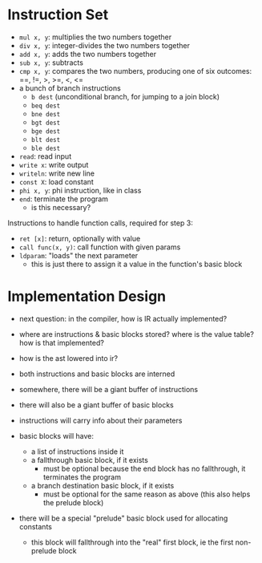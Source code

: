 # Instruction Set
* `mul x, y`: multiplies the two numbers together
* `div x, y`: integer-divides the two numbers together
* `add x, y`: adds the two numbers together
* `sub x, y`: subtracts
* `cmp x, y`: compares the two numbers, producing one of six outcomes: ==, !=, >, >=, <, <=
* a bunch of branch instructions
    * `b dest` (unconditional branch, for jumping to a join block)
    * `beq dest`
    * `bne dest`
    * `bgt dest`
    * `bge dest`
    * `blt dest`
    * `ble dest`
* `read`: read input
* `write x`: write output
* `writeln`: write new line
* `const X`: load constant
* `phi x, y`: phi instruction, like in class
* `end`: terminate the program
    * is this necessary?

Instructions to handle function calls, required for step 3:
* `ret [x]`: return, optionally with value
* `call func(x, y)`: call function with given params
* `ldparam`: "loads" the next parameter
    * this is just there to assign it a value in the function's basic block

# Implementation Design
* next question: in the compiler, how is IR actually implemented?
* where are instructions & basic blocks stored? where is the value table? how is that implemented?
* how is the ast lowered into ir?

* both instructions and basic blocks are interned
* somewhere, there will be a giant buffer of instructions
* there will also be a giant buffer of basic blocks
* instructions will carry info about their parameters
* basic blocks will have:
    * a list of instructions inside it
    * a fallthrough basic block, if it exists
        * must be optional because the end block has no fallthrough, it terminates the program
    * a branch destination basic block, if it exists
        * must be optional for the same reason as above (this also helps the prelude block)
* there will be a special "prelude" basic block used for allocating constants
    * this block will fallthrough into the "real" first block, ie the first non-prelude block
